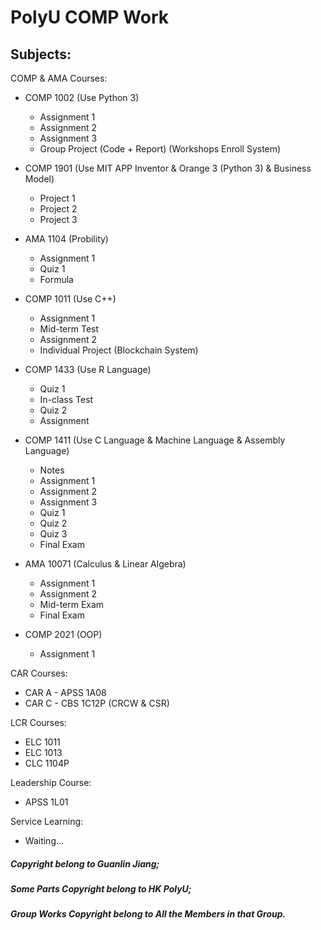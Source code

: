 # **PolyU COMP Work**

## Subjects:

COMP & AMA Courses:
- COMP 1002 (Use Python 3)
  - Assignment 1
  - Assignment 2
  - Assignment 3
  - Group Project (Code + Report) (Workshops Enroll System)

- COMP 1901 (Use MIT APP Inventor & Orange 3 (Python 3) & Business Model)
  - Project 1
  - Project 2
  - Project 3

- AMA 1104 (Probility)
  - Assignment 1
  - Quiz 1
  - Formula

- COMP 1011 (Use C++)
  - Assignment 1
  - Mid-term Test
  - Assignment 2
  - Individual Project (Blockchain System)

- COMP 1433 (Use R Language)
  - Quiz 1
  - In-class Test
  - Quiz 2
  - Assignment

- COMP 1411 (Use C Language & Machine Language & Assembly Language)
  - Notes
  - Assignment 1
  - Assignment 2
  - Assignment 3
  - Quiz 1
  - Quiz 2
  - Quiz 3
  - Final Exam

- AMA 10071 (Calculus & Linear Algebra)
  - Assignment 1
  - Assignment 2
  - Mid-term Exam
  - Final Exam
- COMP 2021 (OOP)
  - Assignment 1
  

CAR Courses:
- CAR A - APSS 1A08
- CAR C - CBS 1C12P (CRCW & CSR)

LCR Courses:

- ELC 1011
- ELC 1013
- CLC 1104P

Leadership Course:
- APSS 1L01

Service Learning:
- Waiting...






##### Copyright belong to Guanlin Jiang;

##### Some Parts Copyright belong to HK PolyU;

##### Group Works Copyright belong to All the Members in that Group.
